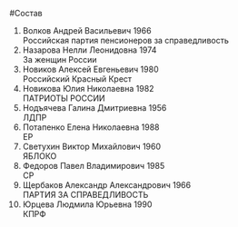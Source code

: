 #Состав
1. Волков Андрей Васильевич 1966   
    Российская партия пенсионеров за справедливость
2. Назарова Нелли Леонидовна 1974   
    За женщин России
3. Новиков Алексей Евгеньевич 1980   
    Российский Красный Крест
4. Новикова Юлия Николаевна 1982   
    ПАТРИОТЫ РОССИИ
5. Нодъячева Галина Дмитриевна 1956   
    ЛДПР
6. Потапенко Елена Николаевна 1988   
    ЕР
7. Светухин Виктор Михайлович 1960   
    ЯБЛОКО
8. Федоров Павел Владимирович 1985   
    СР
9. Щербаков Александр Александрович 1966   
    ПАРТИЯ ЗА СПРАВЕДЛИВОСТЬ
10. Юрцева Людмила Юрьевна 1990   
    КПРФ
